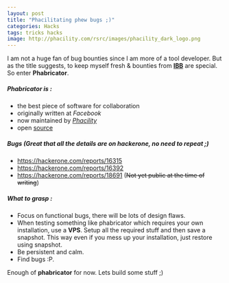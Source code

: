 ```yaml
---
layout: post
title: "Phacilitating phew bugs ;)"
categories: Hacks
tags: tricks hacks
image: http://phacility.com/rsrc/images/phacility_dark_logo.png
---
```


I am not a huge fan of bug bounties since I am more of a tool developer. But as the title suggests, to keep myself
fresh & bounties from [**IBB**](https://hackerone.com/ibb) are special. So enter **Phabricator**.

##### Phabricator is :

+ the best piece of software for collaboration
+ originally written at _Facebook_
+ now maintained by [_Phacility_](http://phacility.com)
+ open [source](https://github.com/phacility)

##### Bugs (Great that all the details are on hackerone, no need to repeat ;)

+ https://hackerone.com/reports/16315
+ https://hackerone.com/reports/16392
+ https://hackerone.com/reports/18691 (~~Not yet public at the time of writing~~)

##### What to grasp :

+ Focus on functional bugs, there will be lots of design flaws.
+ When testing something like phabricator which requires your own installation, use a **VPS**. Setup all the required
stuff and then save a snapshot. This way even if you mess up your installation, just restore using snapshot.
+ Be persistent and calm.
+ Find bugs :P.

Enough of **phabricator** for now. Lets build some stuff ;)
